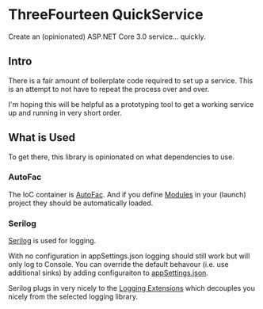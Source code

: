 # ThreeFourteen QuickService

Create an (opinionated) ASP.NET Core 3.0 service... quickly.

## Intro

There is a fair amount of boilerplate code required to set up a service. This is an attempt to not have to repeat the process over and over. 

I'm hoping this will be helpful as a prototyping tool to get a working service up and running in very short order.

## What is Used

To get there, this library is opinionated on what dependencies to use.

### AutoFac

The IoC container is [AutoFac](https://autofac.org). And if you define [Modules](https://autofaccn.readthedocs.io/en/latest/configuration/modules.html) in your (launch) project they should be automatically loaded.

### Serilog

[Serilog](https://serilog.net/) is used for logging. 

With no configuration in appSettings.json logging should still work but will only log to Console. You can override the default behavour (i.e. use additional sinks) by adding configuraiton to [appSettings.json](https://github.com/serilog/serilog-settings-configuration#serilogsettingsconfiguration--).

Serilog plugs in very nicely to the [Logging Extensions](https://docs.microsoft.com/en-us/aspnet/core/fundamentals/logging/?view=aspnetcore-3.1#create-logs) which decouples you nicely from the selected logging library.
